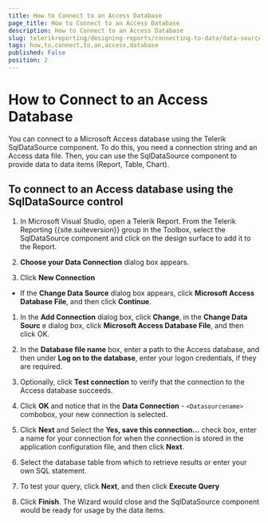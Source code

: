 ```yaml
---
title: How to Connect to an Access Database
page_title: How to Connect to an Access Database 
description: How to Connect to an Access Database
slug: telerikreporting/designing-reports/connecting-to-data/data-source-components/sqldatasource-component/-how-to/how-to-connect-to-an-access-database
tags: how,to,connect,to,an,access,database
published: False
position: 2
---
```


# How to Connect to an Access Database



You can connect to a Microsoft Access database using the Telerik        SqlDataSource component. To do this, you need a connection string and an        Access data file. Then, you can use the SqlDataSource component to provide        data to data items (Report, Table, Chart).

## To connect to an Access database using the SqlDataSource control

1. In Microsoft Visual Studio, open a Telerik Report. From the              Telerik Reporting {{site.suiteversion}} group in the Toolbox, select the              SqlDataSource component and click on the design surface to add it              to the Report.

1. __Choose your Data Connection__ dialog box              appears.

1. Click __New Connection__ 

+ If the __Change Data Source__ dialog box appears, click 
            __Microsoft Access Database File__, and then click __Continue__.

1. In the __Add Connection__ dialog box,              click __Change__, in the __Change Data Sourc__ e dialog box, click __Microsoft Access Database File__, and             then click OK.

1. In the __Database file name__ box, enter a path to the Access database,             and then under __Log on to the database__, enter your logon credentials,              if they are required.

1. Optionally, click __Test connection__ to              verify that the connection to the Access database succeeds.

1. Click __OK__ and notice that in the __Data Connection__ -              ```<Datasourcename>``` combobox, your new connection is selected.

1. Click __Next__ and Select the              __Yes, save this connection…__ check box,             enter a name for your connection for when the connection is stored in              the application configuration file, and then click __Next__.

1. Select the database table from which to retrieve results or enter your own SQL              statement.

1. To test your query, click __Next__, and then             click __Execute Query__ 

1. Click __Finish__. The Wizard would close and the SqlDataSource              component would be ready for usage by the data items.



